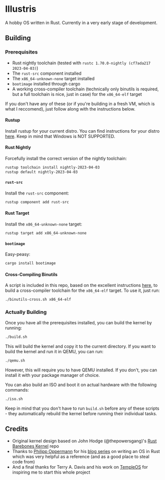 # Illustris

A hobby OS written in Rust. Currently in a very early stage of development.

## Building

### Prerequisites

- Rust nightly toolchain (tested with `rustc 1.70.0-nightly (cf7ada217 2023-04-03)`)
- The `rust-src` component installed
- The `x86_64-unknown-none` target installed
- `bootimage` installed through cargo
- A working cross-compiler toolchain (technically only binutils is required, but a full toolchain is nice, just in case) for the `x86_64-elf` target

If you don't have any of these (or if you're building in a fresh VM, which is what I reccomend), just follow along with the instructions below.

#### Rustup

Install rustup for your current distro. You can find instructions for your distro [here](https://rustup.rs/). Keep in mind that Windows is NOT SUPPORTED.

#### Rust Nightly

Forcefully install the correct version of the nightly toolchain:

```bash
rustup toolchain install nightly-2023-04-03
rustup default nightly-2023-04-03
```

#### `rust-src`

Install the `rust-src` component:

```bash
rustup component add rust-src
```

#### Rust Target

Install the `x86_64-unknown-none` target:

```bash
rustup target add x86_64-unknown-none
```

#### `bootimage`

Easy-peasy:

```bash
cargo install bootimage
```

#### Cross-Compiling Binutils

A script is included in this repo, based on the excellent instructions [here](https://wiki.osdev.org/GCC_Cross-Compiler#Building_GCC), to build a cross-compiler toolchain for the `x86_64-elf` target. To use it, just run:

```bash
./binutils-cross.sh x86_64-elf
```

### Actually Building

Once you have all the prerequisites installed, you can build the kernel by running:

```bash
./build.sh
```

This will build the kernel and copy it to the current directory. If you want to build the kernel and run it in QEMU, you can run:

```bash
./qemu.sh
```

However, this will require you to have QEMU installed. If you don't, you can install it with your package manager of choice.

You can also build an ISO and boot it on actual hardware with the following commands:

```bash
./iso.sh
```

Keep in mind that you don't have to run `build.sh` before any of these scripts - they automatically rebuild the kernel before running their individual tasks.

## Credits

- Original kernel design based on John Hodge (@thepowersgang)'s [Rust Barebones Kernel](https://github.com/thepowersgang/rust-barebones-kernel) repo
- Thanks to [Philipp Oppermann](https://os.phil-opp.com/) for his [blog series](https://os.phil-opp.com/) on writing an OS in Rust which was very helpful as a reference (and as a good place to steal code from)
- And a final thanks for Terry A. Davis and his work on [TempleOS](https://templeos.org/) for inspiring me to start this whole project
